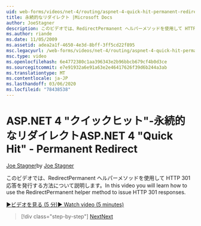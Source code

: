 ```yaml
---
uid: web-forms/videos/net-4/routing/aspnet-4-quick-hit-permanent-redirect
title: 永続的なリダイレクト |Microsoft Docs
author: JoeStagner
description: このビデオでは、RedirectPermanent ヘルパーメソッドを使用して HTTP 301 応答を発行する方法について説明します。
ms.author: riande
ms.date: 11/05/2009
ms.assetid: adea2a1f-4650-4e3d-8bff-3ff5cd22f895
msc.legacyurl: /web-forms/videos/net-4/routing/aspnet-4-quick-hit-permanent-redirect
msc.type: video
ms.openlocfilehash: 6e4772380c1aa396343e2b96bbcb679cf4b0d3ce
ms.sourcegitcommit: e7e91932a6e91a63e2e46417626f39d6b244a3ab
ms.translationtype: MT
ms.contentlocale: ja-JP
ms.lasthandoff: 03/06/2020
ms.locfileid: "78438538"
---
```

# <a name="aspnet-4-quick-hit---permanent-redirect"></a><span data-ttu-id="763fe-103">ASP.NET 4 "クイックヒット"-永続的なリダイレクト</span><span class="sxs-lookup"><span data-stu-id="763fe-103">ASP.NET 4 "Quick Hit" - Permanent Redirect</span></span>

<span data-ttu-id="763fe-104">[Joe Stagner](https://github.com/JoeStagner)</span><span class="sxs-lookup"><span data-stu-id="763fe-104">by [Joe Stagner](https://github.com/JoeStagner)</span></span>

<span data-ttu-id="763fe-105">このビデオでは、RedirectPermanent ヘルパーメソッドを使用して HTTP 301 応答を発行する方法について説明します。</span><span class="sxs-lookup"><span data-stu-id="763fe-105">In this video you will learn how to use the RedirectPermanent helper method to issue HTTP 301 responses.</span></span> 

[<span data-ttu-id="763fe-106">&#9654;ビデオを見る (5 分)</span><span class="sxs-lookup"><span data-stu-id="763fe-106">&#9654; Watch video (5 minutes)</span></span>](https://channel9.msdn.com/Blogs/ASP-NET-Site-Videos/aspnet-4-quick-hit-permanent-redirect)

> [!div class="step-by-step"]
> [<span data-ttu-id="763fe-107">Next</span><span class="sxs-lookup"><span data-stu-id="763fe-107">Next</span></span>](aspnet-4-quick-hit-imperative-webforms-routing.md)
